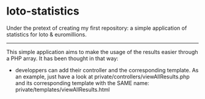 loto-statistics
===============

Under the pretext of creating my first repository: a simple application of statistics for loto &amp; euromillions.

---------------

This simple application aims to make the usage of the results easier through a PHP array.
It has been thought in that way:

- developpers can add their controller and the corresponding template.
As an example, just have a look at private/controllers/viewAllResults.php and its 
corresponding template with the SAME name: private/templates/viewAllResults.html


